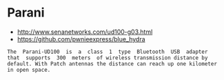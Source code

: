 # Parani

* http://www.senanetworks.com/ud100-g03.html
* https://github.com/pwnieexpress/blue_hydra

```
The  Parani-UD100  is  a  class  1  type  Bluetooth  USB  adapter  that  supports  300  meters  of wireless transmission distance by default. With Patch antennas the distance can reach up one kilometer in open space.

```
